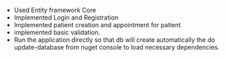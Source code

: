 * Used Entity framework Core
* Implemented Login and Registration
* Implemented patient creation and appointment for patient
* implemented basic validation.
* Run the application directly so that db will create automatically the do update-database from nuget console to load necessary dependencies.
  
